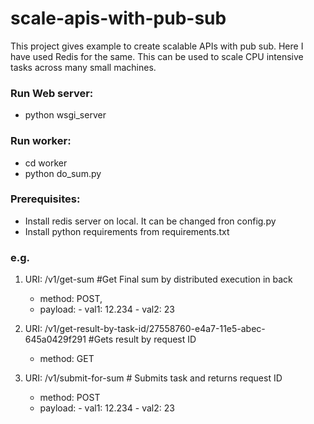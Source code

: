 # scale-apis-with-pub-sub
This project gives example to create scalable APIs with pub sub. Here I have used Redis for the same. This can be used to scale CPU intensive tasks across many small machines. 

### Run Web server:
- python wsgi_server

### Run worker:
- cd worker
- python do_sum.py

### Prerequisites:
- Install redis server on local. It can be changed fron config.py
- Install python requirements from requirements.txt

### e.g.

1.  URI: /v1/get-sum  #Get Final sum by distributed execution in back
    - method: POST,
    - payload: 
          - val1: 12.234
          - val2: 23

2.  URI: /v1/get-result-by-task-id/27558760-e4a7-11e5-abec-645a0429f291    #Gets result by request ID
    - method: GET

3.  URI: /v1/submit-for-sum    # Submits task and returns request ID
    - method: POST
    - payload: 
          - val1: 12.234
          - val2: 23
